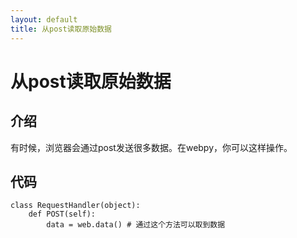```yaml
---
layout: default
title: 从post读取原始数据
---
```


# 从post读取原始数据

## 介绍

有时候，浏览器会通过post发送很多数据。在webpy，你可以这样操作。

## 代码

    class RequestHandler(object):
        def POST(self):
            data = web.data() # 通过这个方法可以取到数据
